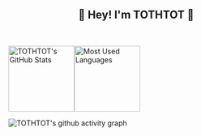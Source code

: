 <h2 align="center">👋 Hey! I'm TOTHTOT 🐘</h2>
<br />

<img align="center" height="130px" src="https://github-readme-stats.vercel.app/api?username=TOTHTOT&hide_title=true&show_icons=true&hide=issues&include_all_commits=true&count_private=true&theme=graywhite&hide_border=true&bg_color=45,ff7979,ffd479,fffc79,73fa79" alt="TOTHTOT's GitHub Stats"><img align="center" height="130px" src="https://github-readme-stats.vercel.app/api/top-langs?username=TOTHTOT&hide_title=true&layout=compact&theme=graywhite&hide_border=true&bg_color=45,fffc79,73fa79,75f0db" alt="Most Used Languages">

![TOTHTOT's github activity graph](https://raw.githubusercontent.com/TOTHTOT/TOTHTOT/output/github-snake.svg)
